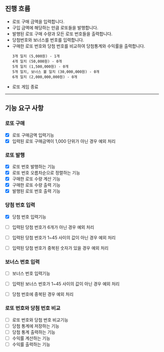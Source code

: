 ## 진행 흐름

- 로또 구매 금액을 입력합니다.
- 구입 금액에 해당하는 만큼 로또들을 발행합니다.
- 발행된 로또 구매 수량과 모든 로또 번호들을 출력합니다.
- 당첨번호와 보너스를 번호를 입력합니다.
- 구매한 로또 번호와 당첨 번호를 비교하여 당첨통계와 수익률을 출력합니다.
    ```
    3개 일치 (5,000원) - 1개
    4개 일치 (50,000원) - 0개
    5개 일치 (1,500,000원) - 0개
    5개 일치, 보너스 볼 일치 (30,000,000원) - 0개
    6개 일치 (2,000,000,000원) - 0개
    ```
- 로또 게임 종료
---

## 기능 요구 사항
### 로또 구매
- [x] 로또 구매금액 입력기능
- [x] 입력된 로또 구매금액이 1,000 단위가 아닌 경우 예외 처리

### 로또 발행
- [x] 로또 번호 발행하는 기능
- [x] 로또 번호 오름차순으로 정렬하는 기능
- [x] 구매한 로또 수량 계산 기능
- [x] 구매한 로또 수량 출력 기능
- [x] 발행된 로또 번호 출력 기능

### 당첨 번호 입력
- [x] 당첨 번호 입력기능
- [ ] 입력된 당첨 번호가 6개가 아닌 경우 예외 처리
- [ ] 입력된 당첨 번호가 1~45 사이의 값이 아닌 경우 예외 처리
- [ ] 입력된 당첨 번호가 중복된 숫자가 있을 경우 예외 처리


### 보너스 번호 입력
- [ ] 보너스 번호 입력기능
- [ ] 입력된 보너스 번호가 1~45 사이의 값이 아닌 경우 예외 처리
- [ ] 당첨 번호에 중복된 경우 예외 처리


### 로또 번호와 당첨 번호 비교
- [ ] 로또 번호와 당첨 번호 비교기능
- [ ] 당첨 통계에 저장하는 기능
- [ ] 당첨 통계 출력하는 기능
- [ ] 수익률 계산하는 기능
- [ ] 수익률 출력하는 기능